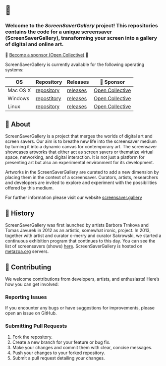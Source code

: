 # 🐣


### Welcome to the *ScreenSaverGallery* project! This repositories contains the code for a unique screensaver (ScreenSaverGallery), transforming your screen into a gallery of digital and online art.

🌸 [Become a sponsor (Open Collective)](https://opencollective.com/screensavergallery) 🌸

ScreenSaverGallery is currently available for the following operating systems: 

| OS | Repository | Releases | 🌸 Sponsor |
| -- | ---------- | -------- | ------- |
| Mac OS X | [repository](https://github.com/ScreenSaverGallery/macos) |  [releases](https://github.com/ScreenSaverGallery/macos/releases) | [Open Collective](https://opencollective.com/screensavergallery/projects/screensavergallery-for-mac-os) |
| Windows | [repostitory](https://github.com/ScreenSaverGallery/windows) | [releases](https://github.com/ScreenSaverGallery/windows/releases) | [Open Collective](https://opencollective.com/screensavergallery/projects/screensavergallery-windows) |
| Linux | [repository](https://github.com/ScreenSaverGallery/linux) | [releases](https://github.com/ScreenSaverGallery/linux/releases) | [Open Collective](https://opencollective.com/screensavergallery/projects/linux) |


## 🦧 About
ScreenSaverGallery is a project that merges the worlds of digital art and screen savers. Our aim is to breathe new life into the screensaver medium by turning it into a dynamic canvas for contemporary art. The screensaver showcases artworks that either act as screen savers or thematize virtual space, networking, and digital interaction. It is not just a platform for presenting art but also an experimental environment for its development.

Artworks in the ScreenSaverGallery are curated to add a new dimension by placing them in the context of a screensaver. Curators, artists, researchers and developers are invited to explore and experiment with the possibilities offered by this medium.

For further information please visit our website [screensaver.gallery](https://screensaver.gallery)

## 🐊 History
ScreenSaverGallery was first launched by artists Barbora Trnkova and Tomas Javurek in 2012 as an artistic, somewhat ironic, project. In 2013, together with artist and curator c-merry and curator Sakrowski, we started a continuous exhibition program that continues to this day. You can see the list of screensavers (shows) [here](https://screensaver.gallery/archive/screensavers). ScreenSaverGallery is hosted on [metazoa.org](https://metazoa.org) servers.

## 🐩 Contributing

We welcome contributions from developers, artists, and enthusiasts! Here’s how you can get involved:

### Reporting Issues
If you encounter any bugs or have suggestions for improvements, please open an issue on GitHub.

### Submitting Pull Requests
1. Fork the repository.
2. Create a new branch for your feature or bug fix.
3. Make your changes and commit them with clear, concise messages.
4. Push your changes to your forked repository.
5. Submit a pull request detailing your changes.
